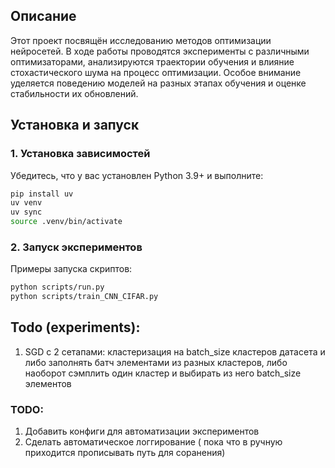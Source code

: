 ## Описание
Этот проект посвящён исследованию методов оптимизации нейросетей. В ходе работы проводятся эксперименты с различными оптимизаторами, анализируются траектории обучения и влияние стохастического шума на процесс оптимизации. Особое внимание уделяется поведению моделей на разных этапах обучения и оценке стабильности их обновлений.

## Установка и запуск
### 1. Установка зависимостей
Убедитесь, что у вас установлен Python 3.9+ и выполните:
```bash
pip install uv
uv venv
uv sync
source .venv/bin/activate
```

### 2. Запуск экспериментов
Примеры запуска скриптов:
```bash
python scripts/run.py
python scripts/train_CNN_CIFAR.py
```

## Todo (experiments):
1) SGD с 2 сетапами: кластеризация на batch_size кластеров датасета и либо заполнять батч элементами из разных кластеров, либо наоборот сэмплить один кластер и выбирать из него batch_size элементов

### TODO:
1) Добавить конфиги для автоматизации экспериментов
2) Сделать автоматическое логгирование ( пока что в ручную приходится прописывать путь для соранения)

